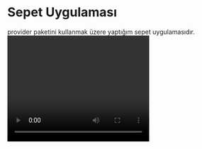 <h1>Sepet Uygulaması</h1>
provider paketini kullanmak üzere yaptığım sepet uygulamasıdır.
<video width="320" height="240" controls="controls">

  <source src="
https://user-images.githubusercontent.com/56825677/148060857-c8fdc457-f2fe-4b57-b393-2032660630c5.mp4" type="audio/mp4">

 

</video>


